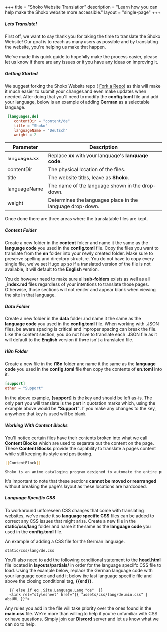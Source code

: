 +++
title = "Shoko Website Translation"
description = "Learn how you can help make the Shoko website more accessible."
layout = "single-page"
+++

##### Lets Translate!

First off, we want to say thank you for taking the time to translate the Shoko Website! Our goal is to reach as many users as possible and by translating the website, you're helping us make that happen. 

We've made this quick guide to hopefully make the process easier, please let us know if there are any issues or if you have any ideas on improving it. 

##### Getting Started

We suggest forking the Shoko Website repo ( [Fork a Repo](https://docs.github.com/en/github/getting-started-with-github/fork-a-repo)) as this will make it much easier to submit your changes and even make updates when needed. After doing that you'll need to modify the **config.toml** file and add your language, below is an example of adding **German** as a selectable language. 

```toml
 [languages.de]
	contentDir = "content/de"
	title = "Shoko"
	languageName = "Deutsch"
	weight = 2
```

<table class="table table-striped">
  <thead>
    <tr>
      <th scope="col">Parameter</th>
      <th scope="col">Description</th>
    </tr>
  </thead>
  <tbody>
    <tr>
      <td>languages.xx</td>
      <td>Replace <strong>xx</strong> with your language's <strong>language code</strong>.</td>
    </tr>
    <tr>
      <td>contentDir</td>
      <td>The physical location of the files.</td>
    </tr>
    <tr>
      <td>title</td>
      <td>The website titles, leave as <strong>Shoko</strong>.</td>
    </tr>
    <tr>
      <td>languageName</td>
      <td>The name of the language shown in the drop-down.</td>
    </tr>
    <tr>
      <td>weight</td>
      <td>Determines the languages place in the language drop-down.</td>
    </tr>
  </tbody>
</table>

Once done there are three areas where the translatable files are kept.

##### Content Folder

Create a new folder in the **content** folder and name it the same as the **language code** you used in the **config.toml** file. Copy the files you want to translate from the **en** folder into your newly created folder. Make sure to preserve spelling and directory structure. You do not have to copy every single file, we've set Hugo up so if a translated version of the file is not available, it will default to the **English** version. 

You do however need to make sure all **sub-folders** exists as well as all **_index.md** files regardless of your intentions to translate those pages. Otherwise, those sections will not render and appear blank when viewing the site in that language. 

##### Data Folder

Create a new folder in the **data** folder and name it the same as the **language code** you used in the **config.toml** file. When working with .JSON files, be aware spacing is critical and improper spacing can break the file. Like the content section, you do not have to translate each .JSON file as it will default to the **English** version if there isn't a translated file.

##### i18n Folder

Create a new file in the **i18n** folder and name it the same as the **language code** you used in the **config.toml** file then copy the contents of **en.toml** into it. 

```toml
[support]
other = "Support"
```
In the above example, **[support]** is the key and should be left as-is. The only part you will translate is the part in quotation marks which, using the example above would be **"Support"**. If you make any changes to the key, anywhere that key is used will be blank. 

##### Working With Content Blocks

You'll notice certain files have their contents broken into what we call **Content Blocks** which are used to separate out the content on the page. These **Content Blocks** provide the capability to translate a pages content while still keeping its style and positioning. 

```md
||ContentBlock||

Shoko is an anime cataloging program designed to automate the entire process of cataloging your anime collection regardless of the size and number of files in your collection. With Shoko, you'll spend more time watching and building your collection instead of organizing it.
```

It's important to note that these sections **cannot be moved or rearranged** without breaking the page's layout as these locations are hardcoded. 

##### Language Specific CSS

To workaround unforeseen CSS changes that come with translating websites, we've made it so **language specific CSS** files can be added to correct any CSS issues that might arise. Create a new file in the **static/css/lang** folder and name it the same as the **language code** you used in the **config.toml** file.

An example of adding a CSS file for the German language. 

```dir
static/css/lang/de.css
```

You'll also need to add the following conditional statement to the **head.html** file located in **layouts/partials/** in order for the language speciifc CSS file to load. Using the example below, replace the German language code with your language code and add it below the last language specific file and above the closing conditional tag, **{{end}}**. 

```hugo
  {{ else if eq .Site.Language.Lang "de"  }}
  <link rel="stylesheet" href="{{ "assets/css/lang/de.min.css" | absURL }}">
```

Any rules you add in the file will take priority over the ones found in the **main.css** file. We're more than willing to help if you're unfamiliar with CSS or have questions. Simply join our **Discord** server and let us know what we can do to help. 


